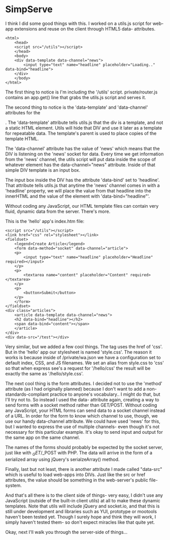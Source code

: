 SimpServe
=========
I think I did some good things with this. I worked on a utils.js script for web-app extensions and reuse on the client through HTML5 data- attributes. 

	<html>
	    <head>
		<script src="/utils"></script>
	    </head>
	    <body>
		<div data-template data-channel="news">
		    <input type="text" name="headline" placeholder="Loading.." data-bind="headline">
		</div>
	    </body>
	</html>

The first thing to notice is I'm including the '/utils' script. private/router.js contains an app.get() line that grabs the utils.js script and serves it.

The second thing to notice is the 'data-template' and 'data-channel' attributes for the <div>. The 'data-template' attribute tells utils.js that the div is a template, and not a static HTML element. Utils will hide that DIV and use it later as a template for repeatable data. The template's parent is used to place copies of the template HTML.

The 'data-channel' attribute has the value of 'news' which means that the DIV is listening on the 'news' socket for data. Every time we get information from the 'news' channel, the utils script will put data inside the scope of whatever element has the data-channel="news" attribute. Inside of that simple DIV template is an input box.

The input box inside the DIV has the attribute 'data-bind' set to 'headline'. That attribute tells utils.js that anytime the 'news' channel comes in with a 'headline' property, we will place the value from that headline into the innerHTML and the value of the element with 'data-bind="headline"'. 

Without coding any JavaScript, our HTML template files can contain very fluid, dynamic data from the server. There's more.


This is the 'hello' app's index.htm file:

	<script src="/utils"></script>
	<link href="css" rel="stylesheet"></link>
	<fieldset>
	    <legend>Create Article</legend>
	    <form data-method="socket" data-channel="article">
		<p>
		    <input type="text" name="headline" placeholder="Headline" required></input>
		</p>
		<p>
		    <textarea name="content" placeholder="Content" required></textarea>
		</p>
		<p>
		    <button>Submit</button>
		</p>
	    </form>
	</fieldset>
	<div class="articles">
	    <article data-template data-channel="news">
		<h2 data-bind="headline"></h2>
		<span data-bind="content"></span>
	    </article>
	</div>
	<div data-src="/test"></div>


Very similar, but we added a few cool things. The <link> tag uses the href of 'css'. But in the 'hello' app our stylesheet is named 'style.css'. The reason it works is because inside of /private/wa.json we have a configuration set to default index, CSS, and JS filenames. We set an alias from style.css to 'css' so that when express see's a request for '/hello/css' the result will be exactly the same as '/hello/style.css'. 

The next cool thing is the form attributes. I decided not to use the 'method' attribute (as I had originally planned) because I don't want to add a non-standards-compliant practice to anyone's vocabulary.. I might do that, but I'll try not to. So instead I used the data- attribute again, creating a way to send forms with a socket method rather than GET/POST. Without coding any JavaScript, your HTML forms can send data to a socket channel instead of a URL. In order for the form to know which channel to use, though, we use our handy data-channel attribute. We could have used 'news' for this, but I wanted to express the use of multiple channels- even though it's not necessary for this particular example. It's okay to send input and output for the same app on the same channel.

The names of the forms should probably be expected by the socket server, just like with $_GET/$_POST with PHP. The data will arrive in the form of a serialized array using jQuery's serialzeArray() method.

Finally, last but not least, there is another attribute I made called "data-src" which is useful to load web-apps into DIVs. Just like the src or href attributes, the value should be something in the web-server's public file-system.

And that's all there is to the client side of things- very easy, I didn't use any JavaScript (outside of the built-in client utils) at all to make these dynamic templates. Note that utils will include jQuery and socket.io, and that this is still under development and libraries such as YUI, prototype or mootools haven't been tested yet. Though I surely hope and think they will work, I simply haven't tested them- so don't expect miracles like that quite yet.

Okay, next I'll walk you through the server-side of things...
